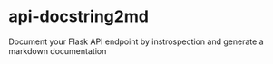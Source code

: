 # api-docstring2md
Document your Flask API endpoint by instrospection and generate a markdown documentation

